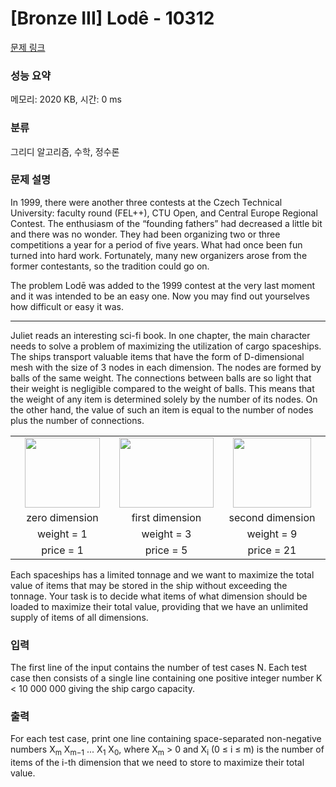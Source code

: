 # [Bronze III] Lodê - 10312 

[문제 링크](https://www.acmicpc.net/problem/10312) 

### 성능 요약

메모리: 2020 KB, 시간: 0 ms

### 분류

그리디 알고리즘, 수학, 정수론

### 문제 설명

<p>In 1999, there were another three contests at the Czech Technical University: faculty round (FEL++), CTU Open, and Central Europe Regional Contest. The enthusiasm of the “founding fathers” had decreased a little bit and there was no wonder. They had been organizing two or three competitions a year for a period of five years. What had once been fun turned into hard work. Fortunately, many new organizers arose from the former contestants, so the tradition could go on.</p>

<p>The problem Lodē was added to the 1999 contest at the very last moment and it was intended to be an easy one. Now you may find out yourselves how difficult or easy it was.</p>

<hr>
<p>Juliet reads an interesting sci-fi book. In one chapter, the main character needs to solve a problem of maximizing the utilization of cargo spaceships. The ships transport valuable items that have the form of D-dimensional mesh with the size of 3 nodes in each dimension. The nodes are formed by balls of the same weight. The connections between balls are so light that their weight is negligible compared to the weight of balls. This means that the weight of any item is determined solely by the number of its nodes. On the other hand, the value of such an item is equal to the number of nodes plus the number of connections.</p>

<table class="table" style="width:100%">
	<tbody>
		<tr>
			<td style="width: 33%; text-align: center;"><img alt="" src="" style="height:112px; width:120px"></td>
			<td style="width: 33%; text-align: center;"><img alt="" src="" style="height:112px; width:151px"></td>
			<td style="width: 34%; text-align: center;"><img alt="" src="" style="height:112px; width:125px"></td>
		</tr>
		<tr>
			<td style="text-align: center;">zero dimension</td>
			<td style="text-align: center;">first dimension</td>
			<td style="text-align: center;">second dimension</td>
		</tr>
		<tr>
			<td style="text-align: center;">weight = 1</td>
			<td style="text-align: center;">weight = 3</td>
			<td style="text-align: center;">weight = 9</td>
		</tr>
		<tr>
			<td style="text-align: center;">price = 1</td>
			<td style="text-align: center;">price = 5</td>
			<td style="text-align: center;">price = 21</td>
		</tr>
	</tbody>
</table>

<p>Each spaceships has a limited tonnage and we want to maximize the total value of items that may be stored in the ship without exceeding the tonnage. Your task is to decide what items of what dimension should be loaded to maximize their total value, providing that we have an unlimited supply of items of all dimensions.</p>

### 입력 

 <p>The first line of the input contains the number of test cases N. Each test case then consists of a single line containing one positive integer number K < 10 000 000 giving the ship cargo capacity.</p>

### 출력 

 <p>For each test case, print one line containing space-separated non-negative numbers X<sub>m</sub> X<sub>m−1</sub> ... X<sub>1</sub> X<sub>0</sub>, where X<sub>m</sub> > 0 and X<sub>i</sub> (0 ≤ i ≤ m) is the number of items of the i-th dimension that we need to store to maximize their total value.</p>

